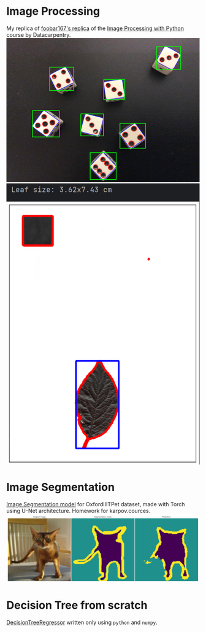 # Image Processing

My replica of [foobar167's replica](https://colab.research.google.com/drive/1M6j5FyqwQtAe85RtbOXkqjQldY8eoT7a)
of the [Image Processing with Python](https://datacarpentry.org/image-processing/) course by Datacarpentry.
![Dice](data/image_processing/dice_boxes.jpg)
![Leaf size](data/image_processing/leaf_size.jpg)

# Image Segmentation
[Image Segmentation model](https://www.kaggle.com/code/mmeshok/oxfordiiitpet) for OxfordIIITPet dataset,
made with Torch using U-Net architecture. Homework for karpov.cources.
![kaggle](data/OxfordIIItPet.png)

# Decision Tree from scratch
[DecisionTreeRegressor](https://github.com/mmeshok/for_resume/tree/main/decision_tree) written only using `python` and `numpy`.